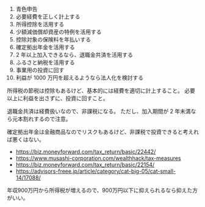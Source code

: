1. 青色申告
2. 必要経費を正しく計上する
3. 所得控除を活用する
4. 少額減価償却資産の特例を活用する
5. 控除対象の保険料を年払いする
6. 確定拠出年金を活用する
7. 2 年以上加入できるなら、退職金共済を活用する
8. ふるさと納税を活用する
9. 事業用の投資に回す
10. 利益が 1000 万円を超えるようなら法人化を検討する

所得税の節税は控除もあるけど、基本的には経費を適切に計上すること。
必要以上に利益を出さずに、投資に回すこと。

退職金共済は経費扱いなので、非課税になる。
ただし、加入期間が 2 年未満なら元本割れするので注意。

確定拠出年金は金融商品なのでリスクもあるけど、非課税で投資できると考えれば悪くはない。

- https://biz.moneyforward.com/tax_return/basic/22442/
- https://www.musashi-corporation.com/wealthhack/tax-measures
- https://biz.moneyforward.com/tax_return/basic/22154/
- https://advisors-freee.jp/article/category/cat-big-05/cat-small-14/17088/

年収900万円から所得税が増えるので、900万円以下に抑えられるなら抑えた方がいい。
